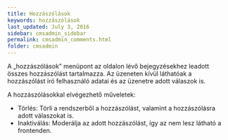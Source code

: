 ```yaml
---
title: Hozzászólások
keywords: hozzászólások
last_updated: July 3, 2016
sidebar: cmsadmin_sidebar
permalink: cmsadmin_comments.html
folder: cmsadmin
---
```


A „hozzászólások” menüpont az oldalon lévő bejegyzésekhez leadott összes hozzászólást tartalmazza. Az üzeneten kívül láthatóak a hozzászólást író felhasználó adatai és az üzenetre adott válaszok is.

A hozzászólásokkal elvégezhető műveletek:
* Törlés: Törli a rendszerből a hozzászólást, valamint a hozzászólásra adott válaszokat is.
* Inaktiválás: Moderálja az adott hozzászólást, így az nem lesz látható a frontenden.



